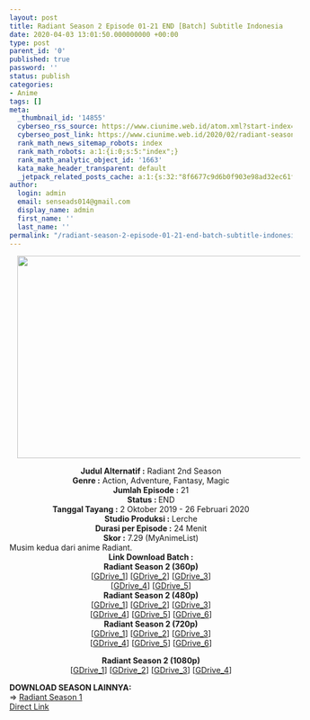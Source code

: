 ```yaml
---
layout: post
title: Radiant Season 2 Episode 01-21 END [Batch] Subtitle Indonesia
date: 2020-04-03 13:01:50.000000000 +00:00
type: post
parent_id: '0'
published: true
password: ''
status: publish
categories:
- Anime
tags: []
meta:
  _thumbnail_id: '14855'
  cyberseo_rss_source: https://www.ciunime.web.id/atom.xml?start-index=751&max-results=150
  cyberseo_post_link: https://www.ciunime.web.id/2020/02/radiant-season-2-episode-01-21-end.html
  rank_math_news_sitemap_robots: index
  rank_math_robots: a:1:{i:0;s:5:"index";}
  rank_math_analytic_object_id: '1663'
  kata_make_header_transparent: default
  _jetpack_related_posts_cache: a:1:{s:32:"8f6677c9d6b0f903e98ad32ec61f8deb";a:2:{s:7:"expires";i:1646000822;s:7:"payload";a:0:{}}}
author:
  login: admin
  email: senseads014@gmail.com
  display_name: admin
  first_name: ''
  last_name: ''
permalink: "/radiant-season-2-episode-01-21-end-batch-subtitle-indonesia/"
---
```

<div class="separator" style="clear: both; text-align: center;"><a href="https://1.bp.blogspot.com/-U2OkZzXVKVM/XZTjgBZS0yI/AAAAAAAAdZs/XHGJhDTUXgk9e_1BDiLRlDtCbK_NyuffgCLcBGAsYHQ/s1600/Radiant%2BSeason%2B2.png" imageanchor="1" style="margin-left: 1em; margin-right: 1em;"><img border="0" data-original-height="720" data-original-width="1280" height="360" src="{{ site.baseurl }}/assets/2020/04/Radiant%2BSeason%2B2.png" width="640" /></a></div>
<p>
<div style="text-align: center;"><b>Judul</b><b><b>&nbsp;Alternatif</b>&nbsp;:</b>&nbsp;Radiant 2nd Season</div>
<div style="text-align: center;"><b>Genre :</b>&nbsp;Action, Adventure, Fantasy, Magic</div>
<div style="text-align: center;"><b>Jumlah Episode :</b>&nbsp;21<br /><b>Status :&nbsp;</b>END<br /><b>Tanggal Tayang :</b>&nbsp;2 Oktober 2019 - 26 Februari 2020<br /><b>Studio Produksi :</b>&nbsp;Lerche<br /><b>Durasi per Episode :</b>&nbsp;24 Menit</div>
<div style="text-align: center;"><b>Skor :</b>&nbsp;7.29 (MyAnimeList)</div>
<div style="text-align: center;"></div>
<div style="text-align: justify;">Musim kedua dari anime&nbsp;Radiant.</div>
<div style="text-align: justify;"></div>
<div style="text-align: justify;"></div>
<div style="text-align: center;">
<div style="text-align: center;"><b>Link Download Batch :</b></div>
<div style="text-align: center;">
<div style="text-align: center;"><b>Radiant Season 2&nbsp;(360p)</b></div>
</div>
<div style="text-align: center;">[<a href="https://drive.google.com/uc?id=15bNPx9mjhV__K2iMeZQVvblayOY-_nrS" target="_blank" rel="noopener">GDrive_1</a>] [<a href="https://drive.google.com/uc?id=1R6NpZ3unblCHfKPx6GXOSEBQtOIuyiPr" target="_blank" rel="noopener">GDrive_2</a>] [<a href="https://drive.google.com/uc?id=1cdcxPxSnSv6qEn8V8Axge8cnpxKv-Tvu" target="_blank" rel="noopener">GDrive_3</a>]<br />[<a href="https://drive.google.com/uc?id=1tCXMQqmHGWXV1g1FWG1rQ5FVRVxItHm0" target="_blank" rel="noopener">GDrive_4</a>] [<a href="https://drive.google.com/uc?export=download&amp;id=1k7ktjnAeUBpjRq_UJkHLC5kw61PZcmLG" target="_blank" rel="noopener">GDrive_5</a>]</div>
<div style="text-align: center;"></div>
<div style="text-align: center;"><b>Radiant Season 2&nbsp;(480p)</b><br />[<a href="https://drive.google.com/uc?id=1cKttvEq1FjMtCpBY7Q212OHnrW0CVNAp" target="_blank" rel="noopener">GDrive_1</a>] [<a href="https://drive.google.com/uc?id=1b85POTIWLuFtjdWKIWJ02nwvcLGsEMMg" target="_blank" rel="noopener">GDrive_2</a>] [<a href="https://drive.google.com/uc?id=16E70HcyFAdl1ZcCGsWo_3889jKGW6sdF" target="_blank" rel="noopener">GDrive_3</a>]<br />[<a href="https://drive.google.com/uc?id=1WP17y-I2AYiul99T0sywYQ-UtiMeNULq" target="_blank" rel="noopener">GDrive_4</a>] [<a href="https://drive.google.com/uc?export=download&amp;id=18pxmncytk65XJN3k8yw2JIxea3Bx0zQg" target="_blank" rel="noopener">GDrive_5</a>] [<a href="https://drive.google.com/uc?id=1J90bgncSF02T3591acV8BUfRRF4hUrXd" target="_blank" rel="noopener">GDrive_6</a>]</div>
<div style="text-align: center;"><b>Radiant Season 2&nbsp;(720p)</b><br />[<a href="https://drive.google.com/uc?id=1vM5O9pjVzFl7IY0w-RL1MQ8yh-asiIfv" target="_blank" rel="noopener">GDrive_1</a>] [<a href="https://drive.google.com/uc?id=1obH1H3oQoP-HdH3IiVneIHbHqRxFze9e" target="_blank" rel="noopener">GDrive_2</a>] [<a href="https://drive.google.com/uc?id=1iUtTYUBiSgG-9cCsf_JHkRmukktutB5H" target="_blank" rel="noopener">GDrive_3</a>]<br />[<a href="https://drive.google.com/uc?id=1LNVJWa3McdJjSPPv3rAoiz8Hhz5Nz4L6" target="_blank" rel="noopener">GDrive_4</a>] [<a href="https://drive.google.com/uc?export=download&amp;id=1HlHInfzvuw01cLR13pkYQkGoer-n-Mod" target="_blank" rel="noopener">GDrive_5</a>] [<a href="https://drive.google.com/uc?id=1J90bgncSF02T3591acV8BUfRRF4hUrXd" target="_blank" rel="noopener">GDrive_6</a>]</p>
<p><b>Radiant Season 2&nbsp;(1080p)</b><br />[<a href="https://drive.google.com/uc?id=1E_IYWf3eHjSHQyPyvM2WxpMCuJGV-90h" target="_blank" rel="noopener">GDrive_1</a>] [<a href="https://drive.google.com/uc?id=1wLs5zWTKYLQCeD5CAgrhotxdEJoENAUx" target="_blank" rel="noopener">GDrive_2</a>] [<a href="https://drive.google.com/uc?id=1NNo6n5rf9q4NYJQw0Lyzg8DtL7xf1UfW" target="_blank" rel="noopener">GDrive_3</a>] [<a href="https://drive.google.com/uc?id=1dI6FRqHTzEKI41klOvl5chXv3yXkCeQY" target="_blank" rel="noopener">GDrive_4</a>]
<div style="text-align: left;"></div>
<div style="text-align: left;"></div>
<div style="text-align: left;"><b>DOWNLOAD SEASON LAINNYA:</b></div>
<div style="text-align: left;"></div>
<div style="text-align: left;">=&gt;&nbsp;<a href="https://www.ciunime.web.id/2019/03/radiant-episode-01-21-end-batch.html" target="_blank" rel="noopener">Radiant Season 1</a></div>
<div style="text-align: left;"></div>
</div>
</div>
<link rel="stylesheet" href="https://cdnjs.cloudflare.com/ajax/libs/font-awesome/4.7.0/css/font-awesome.min.css" />
<div class="divbtn"> <a href="https://handymansurrender.com/fihup8buzv?key=94550f7ce39444073321dde3b8782f97" class="btn"><i class="fa fa-download"></i> Direct Link</a> </div>
